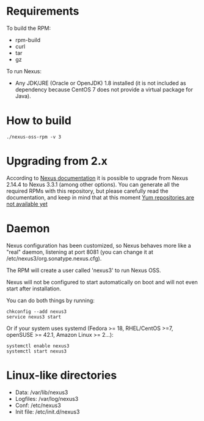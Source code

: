 # Requirements

To build the RPM:
- rpm-build
- curl
- tar
- gz

To run Nexus:
- Any JDK/JRE (Oracle or OpenJDK) 1.8 installed (it is not included
  as dependency because CentOS 7 does not provide a virtual package for
  Java).

# How to build

```
./nexus-oss-rpm -v 3
```

# Upgrading from 2.x

According to [Nexus documentation](https://books.sonatype.com/nexus-book/reference3/upgrading.html) it is possible to upgrade from
Nexus 2.14.4 to Nexus 3.3.1 (among other options). You can generate all the required RPMs with this repository, but please carefully
read the documentation, and keep in mind that at this moment [Yum repositories are not available yet](https://support.sonatype.com/hc/en-us/articles/222426568-Nexus-Repository-Manager-Feature-Compatibility-Matrix)

# Daemon

Nexus configuration has been customized, so Nexus behaves more like a
"real" daemon, listening at port 8081 (you can change it at
/etc/nexus3/org.sonatype.nexus.cfg).

The RPM will create a user called 'nexus3' to run Nexus OSS.

Nexus will not be configured to start automatically on boot and will
not even start after installation.

You can do both things by running:

```
chkconfig --add nexus3
service nexus3 start
```
Or if your system uses systemd (Fedora >= 18, RHEL/CentOS >=7,
openSUSE >= 42.1, Amazon Linux >= 2...):
```
systemctl enable nexus3
systemctl start nexus3
```

# Linux-like directories

- Data: /var/lib/nexus3
- Logfiles: /var/log/nexus3
- Conf: /etc/nexus3
- Init file: /etc/init.d/nexus3
